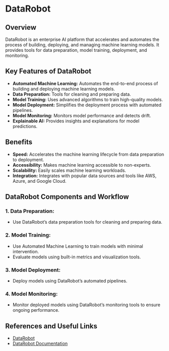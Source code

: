 # DataRobot

## Overview
DataRobot is an enterprise AI platform that accelerates and automates the process of building, deploying, and managing machine learning models. It provides tools for data preparation, model training, deployment, and monitoring.

## Key Features of DataRobot
- **Automated Machine Learning:** Automates the end-to-end process of building and deploying machine learning models.
- **Data Preparation:** Tools for cleaning and preparing data.
- **Model Training:** Uses advanced algorithms to train high-quality models.
- **Model Deployment:** Simplifies the deployment process with automated pipelines.
- **Model Monitoring:** Monitors model performance and detects drift.
- **Explainable AI:** Provides insights and explanations for model predictions.

## Benefits
- **Speed:** Accelerates the machine learning lifecycle from data preparation to deployment.
- **Accessibility:** Makes machine learning accessible to non-experts.
- **Scalability:** Easily scales machine learning workloads.
- **Integration:** Integrates with popular data sources and tools like AWS, Azure, and Google Cloud.

## DataRobot Components and Workflow

### 1. Data Preparation:
- Use DataRobot’s data preparation tools for cleaning and preparing data.

### 2. Model Training:
- Use Automated Machine Learning to train models with minimal intervention.
- Evaluate models using built-in metrics and visualization tools.

### 3. Model Deployment:
- Deploy models using DataRobot’s automated pipelines.

### 4. Model Monitoring:
- Monitor deployed models using DataRobot’s monitoring tools to ensure ongoing performance.

## References and Useful Links
- [DataRobot](https://www.datarobot.com/)
- [DataRobot Documentation](https://docs.datarobot.com/en/docs/)


